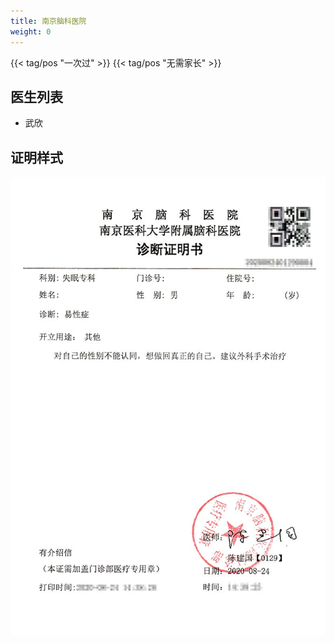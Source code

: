```yaml
---
title: 南京脑科医院
weight: 0
---
```


{{< tag/pos "一次过" >}} {{< tag/pos "无需家长" >}}

## 医生列表

- 武欣

## 证明样式

![证明](proof.jpg)
